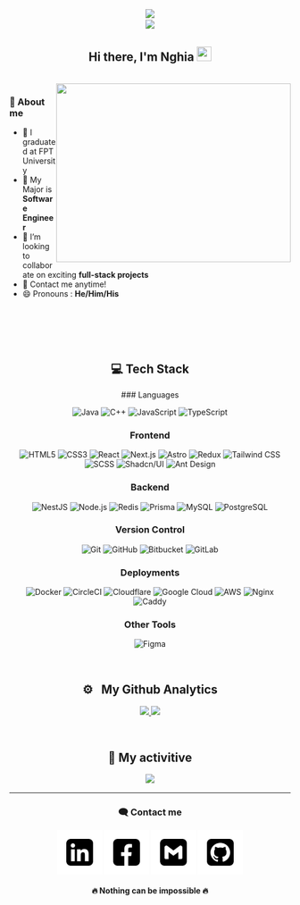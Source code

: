 <div id="header" align="center">
  <img src="https://media.giphy.com/media/M9gbBd9nbDrOTu1Mqx/giphy.gif" width="100"/> <br/>
  <img src="https://komarev.com/ghpvc/?username=nghia14302&style=for-the-badge" /> <br/>
</div>
  
  <div align="center">
         <h2> Hi there, I'm Nghia <img src="https://raw.githubusercontent.com/MartinHeinz/MartinHeinz/master/wave.gif" width="26px" height="26px" /> </h2>
  </div>
 
<br>
  <img align="right" src="https://github.com/nghia14302/nghia14302/blob/main/logo/banner2.gif" height="320px" width="420px"/>
  
  <h3> 🎈 About me </h3>
  
  - 🔭 I graduated at FPT University 
  - 🌱 My Major is **Software Engineer**
  - 👯  I’m looking to collaborate on exciting **full-stack projects**
  - 💬 Contact me anytime!
  - 😄 Pronouns : **He/Him/His**
<br>
<br>
<br>
<br>

<h2 align="center"> 💻 Tech Stack </h2>

<div align="center">
### Languages
<p align="center"> 
    <img alt="Java" src="https://img.shields.io/badge/Java-ED8B00?style=for-the-badge&logo=openjdk&logoColor=white" />
    <img alt="C++" src="https://img.shields.io/badge/C%2B%2B-00599C?style=for-the-badge&logo=c%2B%2B&logoColor=white" />
    <img alt="JavaScript" src="https://img.shields.io/badge/JavaScript-F7DF1E?style=for-the-badge&logo=javascript&logoColor=black" />
    <img alt="TypeScript" src="https://img.shields.io/badge/TypeScript-3178C6?style=for-the-badge&logo=typescript&logoColor=white" />
</p>

### Frontend
<p align="center"> 
    <img alt="HTML5" src="https://img.shields.io/badge/HTML5-E34F26?style=for-the-badge&logo=html5&logoColor=white" />
    <img alt="CSS3" src="https://img.shields.io/badge/CSS3-1572B6?style=for-the-badge&logo=css3&logoColor=white" />
    <img alt="React" src="https://img.shields.io/badge/React-61DAFB?style=for-the-badge&logo=react&logoColor=black" />
    <img alt="Next.js" src="https://img.shields.io/badge/Next.js-000000?style=for-the-badge&logo=nextdotjs&logoColor=white" />
    <img alt="Astro" src="https://img.shields.io/badge/Astro-FF5D01?style=for-the-badge&logo=astro&logoColor=white" />
    <img alt="Redux" src="https://img.shields.io/badge/Redux-764ABC?style=for-the-badge&logo=redux&logoColor=white" />
    <img alt="Tailwind CSS" src="https://img.shields.io/badge/Tailwind_CSS-06B6D4?style=for-the-badge&logo=tailwindcss&logoColor=white" />
    <img alt="SCSS" src="https://img.shields.io/badge/SCSS-CC6699?style=for-the-badge&logo=sass&logoColor=white" />
    <img alt="Shadcn/UI" src="https://img.shields.io/badge/Shadcn/UI-000000?style=for-the-badge&logo=shadcn-ui&logoColor=white" />
    <img alt="Ant Design" src="https://img.shields.io/badge/Ant_Design-0170FE?style=for-the-badge&logo=antdesign&logoColor=white" />
</p>

### Backend
<p align="center"> 
    <img alt="NestJS" src="https://img.shields.io/badge/NestJS-E0234E?style=for-the-badge&logo=nestjs&logoColor=white" />
    <img alt="Node.js" src="https://img.shields.io/badge/Node.js-339933?style=for-the-badge&logo=nodedotjs&logoColor=white" />
    <img alt="Redis" src="https://img.shields.io/badge/Redis-DC382D?style=for-the-badge&logo=redis&logoColor=white" />
    <img alt="Prisma" src="https://img.shields.io/badge/Prisma-2D3748?style=for-the-badge&logo=prisma&logoColor=white" />
    <img alt="MySQL" src="https://img.shields.io/badge/MySQL-4479A1?style=for-the-badge&logo=mysql&logoColor=white" />
    <img alt="PostgreSQL" src="https://img.shields.io/badge/PostgreSQL-4169E1?style=for-the-badge&logo=postgresql&logoColor=white" />
</p>

### Version Control
<p align="center"> 
    <img alt="Git" src="https://img.shields.io/badge/Git-F05032?style=for-the-badge&logo=git&logoColor=white" />
    <img alt="GitHub" src="https://img.shields.io/badge/GitHub-181717?style=for-the-badge&logo=github&logoColor=white" />
    <img alt="Bitbucket" src="https://img.shields.io/badge/Bitbucket-0052CC?style=for-the-badge&logo=bitbucket&logoColor=white" />
    <img alt="GitLab" src="https://img.shields.io/badge/GitLab-FC6D26?style=for-the-badge&logo=gitlab&logoColor=white" />
</p>

### Deployments
<p align="center"> 
    <img alt="Docker" src="https://img.shields.io/badge/Docker-2496ED?style=for-the-badge&logo=docker&logoColor=white" />
    <img alt="CircleCI" src="https://img.shields.io/badge/CircleCI-343434?style=for-the-badge&logo=circleci&logoColor=white" />
    <img alt="Cloudflare" src="https://img.shields.io/badge/Cloudflare-F38020?style=for-the-badge&logo=Cloudflare&logoColor=white" />
    <img alt="Google Cloud" src="https://img.shields.io/badge/Google_Cloud-4285F4?style=for-the-badge&logo=google-cloud&logoColor=white" />
    <img alt="AWS" src="https://img.shields.io/badge/AWS-232F3E?style=for-the-badge&logo=amazon-aws&logoColor=white" />
    <img alt="Nginx" src="https://img.shields.io/badge/Nginx-009639?style=for-the-badge&logo=nginx&logoColor=white" />
    <img alt="Caddy" src="https://img.shields.io/badge/Caddy-0055FF?style=for-the-badge&logo=caddy&logoColor=white" />
</p>

### Other Tools
<p align="center"> 
    <img alt="Figma" src="https://img.shields.io/badge/Figma-F24E1E?style=for-the-badge&logo=figma&logoColor=white" />
</p>
</div>

<br />
<h2 align="center">⚙️ &nbsp; My Github Analytics </h2>
<p align="center">
<a href="https://github.com/smir45">
  <img height="140em" margin="20px" src="https://github-readme-streak-stats.herokuapp.com/?user=nghianguyent&theme=tokyonight"/>
   <img src="https://github-readme-stats.vercel.app/api?username=nghianguyent&theme=tokyonight" height="140em"/>
</a>
</p>

<br />
<h2 align="center">🎉 My activitive </h2>
<div align="center">
  <img height="290px" src="https://github-readme-activity-graph.vercel.app/graph?username=nghianguyent&hide_border=true&theme=nightowl" />
</div>

------

<div align="center">
  <h3>🗨️ Contact me</h3>
  <div align="center">
    <a href="https://www.linkedin.com/in/ngh%C4%A9a-nguy%E1%BB%85n-2a3866160" target="blank"><img align="center"
      src="https://github.com/nghianguyent/nghianguyent/blob/main/logo/Social/linkedin.gif"
      alt="adam pithewan" width="80" /></a>
  <a href="https://www.facebook.com/penginnef/" target="blank"><img align="center"
      src="https://github.com/nghianguyent/nghianguyent/blob/main/logo/Social/facebook.gif"
      alt="adam pithen wala" width="80" /></a>
  <a href="mailto: contact.nghianguyent@gmail.com" target="blank"><img align="center"
      src="https://github.com/nghianguyent/nghianguyent/blob/main/logo/Social/gmail.gif"
      alt="_._.adam._"  width="80" /></a>
  <a href="https://github.com/nghianguyent/" target="blank"><img align="center"
      src="https://github.com/nghianguyent/nghianguyent/blob/main/logo/Social/github.gif"
      alt="adampithewan"  width="80" /></a>
  </div>
  
  <h4>🔥 Nothing can be impossible 🔥<h4>
  
</div>

